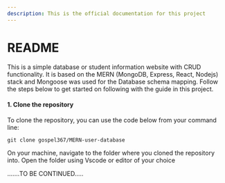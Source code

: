 ```yaml
---
description: This is the official documentation for this project
---
```


# README

This is a simple database or student information website with CRUD functionality. It is based on the MERN (MongoDB, Express, React, Nodejs) stack and Mongoose was used for the Database schema mapping. Follow the steps below to get started on following with the guide in this project.

#### 1. Clone the repository

To clone the repository, you can use the code below from your command line:

```
git clone gospel367/MERN-user-database
```

On your machine, navigate to the folder where you cloned the repository into. Open the folder using Vscode or editor of your choice

.......TO BE CONTINUED.....
